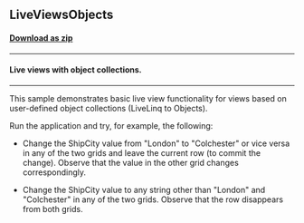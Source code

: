 ## LiveViewsObjects
#### [Download as zip](https://grapecity.github.io/DownGit/#/home?url=https://github.com/GrapeCity/ComponentOne-WPF-Samples/tree/master/NET_4.6.2/C1.WPF.DataSource/CS/LiveLinq/HowTo/LiveViews/LiveViewsObjects)
____
#### Live views with object collections.
____
This sample demonstrates basic live view functionality for views
based on user-defined object collections (LiveLinq to Objects).

Run the application and try, for example, the following:


* Change the ShipCity value from "London" to "Colchester" or vice
versa in any of the two grids and leave the current row (to commit
the change). Observe that the value in the other grid changes
correspondingly.


* Change the ShipCity value to any string other than "London" and
"Colchester" in any of the two grids. Observe that the row
disappears from both grids.


